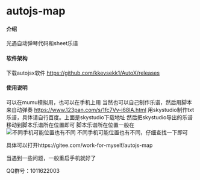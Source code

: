 # autojs-map

#### 介绍
光遇自动弹琴代码和sheet乐谱

#### 软件架构
下载autojsx软件
https://github.com/kkevsekk1/AutoX/releases


#### 使用说明
可以在mumu模拟用，也可以在手机上用
当然也可以自己制作乐谱，然后用脚本来自动弹奏
https://www.123pan.com/s/1fc7Vv-i68lA.html
用skystudio制作txt乐谱，具体请自行百度。上面是skystudio下载地址
然后把skystudio导出的乐谱移动到脚本乐谱所在位置即可
脚本乐谱所在位置一般在![不同手机可能位置也有不同](uploadimage14.png)
不同手机可能位置也有不同，仔细查找一下即可

具体可以打开https://gitee.com/work-for-myself/autojs-map

当遇到一些问题，一般重启手机就好了

QQ群号：1011622003

